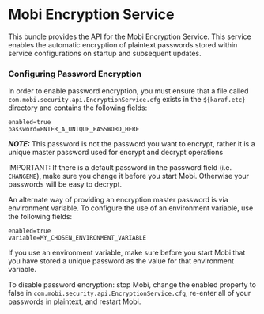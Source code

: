 # Mobi Encryption Service
This bundle provides the API for the Mobi Encryption Service. This service enables the automatic encryption of plaintext passwords stored within service configurations on startup and subsequent updates.

### Configuring Password Encryption

In order to enable password encryption, you must ensure that a file called `com.mobi.security.api.EncryptionService.cfg` exists in the `${karaf.etc}` directory and contains the following fields:

```
enabled=true
password=ENTER_A_UNIQUE_PASSWORD_HERE 
```

**_NOTE:_** This password is not the password you want to encrypt, rather it is a unique master password used for encrypt and decrypt operations 

IMPORTANT: If there is a default password in the password field (i.e. `CHANGEME`), make sure you change it before you start Mobi. Otherwise your passwords will be easy to decrypt.

An alternate way of providing an encryption master password is via environment variable. To configure the use of an environment variable, use the following fields:

```
enabled=true
variable=MY_CHOSEN_ENVIRONMENT_VARIABLE
```
If you use an environment variable, make sure before you start Mobi that you have stored a unique password as the value for that environment variable.

To disable password encryption: stop Mobi, change the enabled property to false in `com.mobi.security.api.EncryptionService.cfg`, re-enter all of your passwords in plaintext, and restart Mobi.